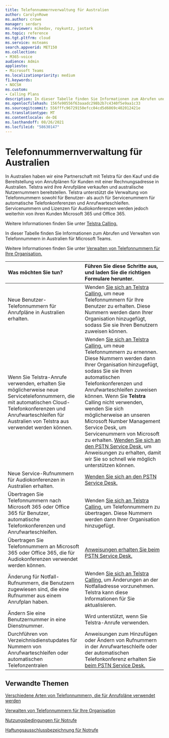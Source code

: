 ```yaml
---
title: Telefonnummernverwaltung für Australien
author: CarolynRowe
ms.author: crowe
manager: serdars
ms.reviewer: mikedav, roykuntz, jastark
ms.topic: reference
ms.tgt.pltfrm: cloud
ms.service: msteams
search.appverid: MET150
ms.collection:
- M365-voice
audience: Admin
appliesto:
- Microsoft Teams
ms.localizationpriority: medium
f1.keywords:
- NOCSH
ms.custom:
- Calling Plans
description: In dieser Tabelle finden Sie Informationen zum Abrufen und Verwalten von Telefonnummern in Australien für Microsoft Teams.
ms.openlocfilehash: 156fe90556f63aaadc298b2b7c4340f5e9aa1c33
ms.sourcegitcommit: 556fffc96729150efcc04cd5d6069c402012421e
ms.translationtype: MT
ms.contentlocale: de-DE
ms.lasthandoff: 08/26/2021
ms.locfileid: "58630147"
---
```

# <a name="phone-number-management-for-australia"></a>Telefonnummernverwaltung für Australien

In Australien haben wir eine Partnerschaft mit Telstra für den Kauf und die Bereitstellung von Anrufplänen für Kunden mit einer Rechnungsadresse in Australien. Telstra wird ihre Anrufpläne verkaufen und australische Nutzernummern bereitstellen. Telstra unterstützt die Verwaltung von Telefonnummern sowohl für Benutzer- als auch für Servicenummern für automatische Telefonkonferenzen und Anrufwarteschleifen. Servicenummern und Lizenzen für Audiokonferenzen werden jedoch weiterhin von ihren Kunden Microsoft 365 und Office 365.

Weitere Informationen finden Sie unter [Telstra Calling.](https://aka.ms/TelstraVoicePlan)

In dieser Tabelle finden Sie Informationen zum Abrufen und Verwalten von Telefonnummern in Australien für Microsoft Teams.

Weitere Informationen finden Sie unter [Verwalten von Telefonnummern für Ihre Organisation.](manage-phone-numbers-for-your-organization.md)
  
|**Was möchten Sie tun?**|**Führen Sie diese Schritte aus, und laden Sie die richtigen Formulare herunter.**|
|:-----|:-----|
|Neue Benutzer-Telefonnummern für Anrufpläne in Australien erhalten.   <br/> |Wenden [Sie sich an Telstra Calling,](https://aka.ms/TelstraVoicePlan) um neue Telefonnummern für Ihre Benutzer zu erhalten. Diese Nummern werden dann Ihrer Organisation hinzugefügt, sodass Sie sie Ihren Benutzern zuweisen können. <br/>
|Wenn Sie Telstra-Anrufe verwenden, erhalten Sie möglicherweise neue Servicetelefonnummern, die mit automatischen Cloud-Telefonkonferenzen und Anrufwarteschleifen für Australien von Telstra aus verwendet werden können. <br/> |Wenden [Sie sich an Telstra Calling,](https://aka.ms/TelstraVoicePlan) um neue Telefonnummern zu ernennen. Diese Nummern werden dann Ihrer Organisation hinzugefügt, sodass Sie sie Ihren automatischen Telefonkonferenzen und Anrufwarteschleifen zuweisen können. Wenn Sie **Telstra** Calling nicht verwenden, wenden Sie sich möglicherweise an unseren Microsoft Number Management Service Desk, um Servicenummern von Microsoft zu erhalten. [Wenden Sie sich an den PSTN Service Desk,](contact-pstn-service-desk.md) um Anweisungen zu erhalten, damit wir Sie so schnell wie möglich unterstützen können. <br/>|
|Neue Service-Rufnummern für Audiokonferenzen in Australien erhalten.   <br/> |[Wenden Sie sich an den PSTN Service Desk.](contact-pstn-service-desk.md)|
|Übertragen Sie Telefonnummern nach Microsoft 365 oder Office 365 für Benutzer, automatische Telefonkonferenzen und Anrufwarteschleifen.  <br/> | Wenden [Sie sich an Telstra Calling,](https://aka.ms/TelstraVoicePlan) um Telefonnummern zu übertragen. Diese Nummern werden dann Ihrer Organisation hinzugefügt.  <br/> |
|Übertragen Sie Telefonnummern an Microsoft 365 oder Office 365, die für Audiokonferenzen verwendet werden können.  |[Anweisungen erhalten Sie beim PSTN Service Desk.](contact-pstn-service-desk.md) |
|Änderung für Notfall-Rufnummern, die Benutzern zugewiesen sind, die eine Rufnummer aus einem Anrufplan haben. |Wenden [Sie sich an Telstra Calling,](https://aka.ms/TelstraVoicePlan) um Änderungen an der Notfalladresse vorzunehmen. Telstra kann diese Informationen für Sie aktualisieren.|
|Ändern Sie eine Benutzernummer in eine Dienstnummer. |Wird unterstützt, wenn Sie Telstra-Anrufe verwenden.|
|Durchführen von Verzeichnisdienstupdates für Nummern von Anrufwarteschleifen oder automatischen Telefonzentralen|Anweisungen zum Hinzufügen oder Ändern von Rufnummern in der Anrufwarteschleife oder der automatischen Telefonkonferenz erhalten Sie [beim PSTN Service Desk.](contact-pstn-service-desk.md) |

## <a name="related-topics"></a>Verwandte Themen

[Verschiedene Arten von Telefonnummern, die für Anrufpläne verwendet werden](../different-kinds-of-phone-numbers-used-for-calling-plans.md)

[Verwalten von Telefonnummern für Ihre Organisation](manage-phone-numbers-for-your-organization.md)

[Nutzungsbedingungen für Notrufe](../emergency-calling-terms-and-conditions.md)

[Haftungsausschlussbezeichnung für Notrufe](https://download.microsoft.com/download/a/8/0/a807c43d-2177-4fe0-8732-86b3784ae6e5/emergency-calling-label-(en-us)-(v.1.0).zip)
